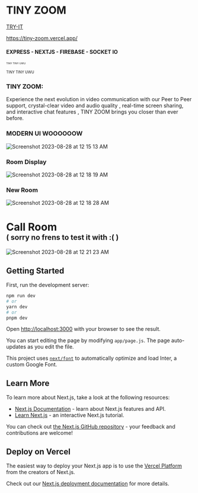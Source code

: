 # TINY ZOOM

[TRY-IT]([https://www.google.com](https://tiny-zoom.vercel.app/))

https://tiny-zoom.vercel.app/

#### EXPRESS - NEXTJS - FIREBASE - SOCKET IO



<sub><sup></sup></sub>

<sub><sup><sub><sup>TINY TINY UWU</sup></sub></sup></sub>

<sub><sup>TINY TINY UWU</sup></sub>


### TINY ZOOM: 

Experience the next evolution in video communication with our Peer to Peer support, crystal-clear video and audio quality , real-time screen sharing, and interactive chat features , TINY ZOOM brings you closer than ever before.

### MODERN  UI  WOOOOOOW
![Screenshot 2023-08-28 at 12 15 13 AM](https://github.com/ogyousef/Tiny-Zoom/assets/83747441/e4a052fb-e238-40a3-b4c7-f1f3e6358500)

### Room Display 
![Screenshot 2023-08-28 at 12 18 19 AM](https://github.com/ogyousef/Tiny-Zoom/assets/83747441/36be2328-efc9-4216-8bf4-26a517777e35)


### New Room 

![Screenshot 2023-08-28 at 12 18 28 AM](https://github.com/ogyousef/Tiny-Zoom/assets/83747441/a21638e4-3df8-4dbd-b243-63cfc92d800a)


# Call Room  </br> <sub><sup>( sorry no frens to test it with :(  ) </sup></sub>

![Screenshot 2023-08-28 at 12 21 23 AM](https://github.com/ogyousef/Tiny-Zoom/assets/83747441/8c03b60a-721b-45b8-8ad8-ad93f1679ea2)

## Getting Started

First, run the development server:

```bash
npm run dev
# or
yarn dev
# or
pnpm dev
```

Open [http://localhost:3000](http://localhost:3000) with your browser to see the result.

You can start editing the page by modifying `app/page.js`. The page auto-updates as you edit the file.

This project uses [`next/font`](https://nextjs.org/docs/basic-features/font-optimization) to automatically optimize and load Inter, a custom Google Font.

## Learn More

To learn more about Next.js, take a look at the following resources:

- [Next.js Documentation](https://nextjs.org/docs) - learn about Next.js features and API.
- [Learn Next.js](https://nextjs.org/learn) - an interactive Next.js tutorial.

You can check out [the Next.js GitHub repository](https://github.com/vercel/next.js/) - your feedback and contributions are welcome!

## Deploy on Vercel

The easiest way to deploy your Next.js app is to use the [Vercel Platform](https://vercel.com/new?utm_medium=default-template&filter=next.js&utm_source=create-next-app&utm_campaign=create-next-app-readme) from the creators of Next.js.

Check out our [Next.js deployment documentation](https://nextjs.org/docs/deployment) for more details.
